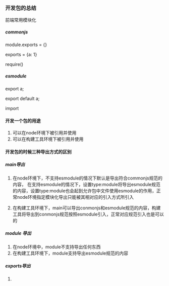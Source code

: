 ### 开发包的总结

前端常用模块化

##### commonjs

module.exports = {}

exports = {a: 1}

require()

##### esmodule 

export a;

export default a;

import


#### 开发一个包的用途
1. 可以在node环境下被引用并使用
2. 可以在构建工具环境下被引用并使用

#### 开发包的时候三种导出方式的区别
##### main导出
1. 在node环境下，不支持esmodule的情况下默认是导出符合commonjs规范的内容，
在支持esmodule的情况下，设置type:module将导出esmodule规范的内容，设置type:module也会起到允许包中文件使用esmodule的作用，正常node环境指定模块化导出只能被其相对应的引入方式所引入

2. 在构建工具环境下，main可以导出conmonjs和esmodule规范的内容，构建工具将导出到conmonjs规范按照esmodule引入，正常对应规范引入也是可以的

##### module 导出
1. 在node环境中，module不支持导出任何东西
2. 在构建工具环境下，module支持导出esmodule规范的内容

##### exports导出
1. 